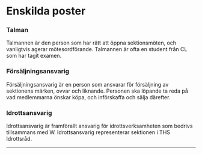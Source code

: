 # Enskilda poster <i class="fa-solid fa-otter" ></i>

### Talman

Talmannen är den person som har rätt att öppna sektionsmöten, och vanligtvis agerar mötesordförande. Talmannen är ofta en student från CL som har tagit examen.

### Försäljningsansvarig

Försäljningsansvarig är en person som ansvarar för försäljning av sektionens märken, ovvar och liknande. Personen ska löpande ta reda på vad medlemmarna önskar köpa, och införskaffa och sälja därefter.

### Idrottsansvarig

Idrottsansvarig är framförallt ansvarig för idrottsverksamheten som bedrivs tillsammans med W. Idrottsansvarig representerar sektionen i THS Idrottsråd.

---
